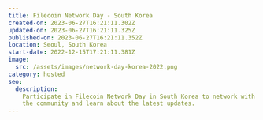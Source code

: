 ```yaml
---
title: Filecoin Network Day - South Korea
created-on: 2023-06-27T16:21:11.302Z
updated-on: 2023-06-27T16:21:11.325Z
published-on: 2023-06-27T16:21:11.352Z
location: Seoul, South Korea
start-date: 2022-12-15T17:21:11.381Z
image:
  src: /assets/images/network-day-korea-2022.png
category: hosted
seo:
  description:
    Participate in Filecoin Network Day in South Korea to network with
    the community and learn about the latest updates.
---
```

